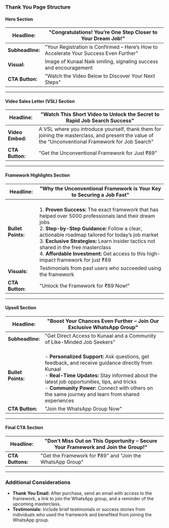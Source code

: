 ### **Thank You Page Structure**

#### **Hero Section**
| **Headline:** | "Congratulations! You’re One Step Closer to Your Dream Job!" |
|---------------|-----------------------------------------------------------------------------------------------------|
| **Subheadline:** | "Your Registration is Confirmed – Here’s How to Accelerate Your Success Even Further" |
| **Visual:** | Image of Kunaal Naik smiling, signaling success and encouragement |
| **CTA Button:** | "Watch the Video Below to Discover Your Next Steps" |

---

#### **Video Sales Letter (VSL) Section**
| **Headline:** | "Watch This Short Video to Unlock the Secret to Rapid Job Search Success" |
|---------------|-----------------------------------------------------------------------------------------------------|
| **Video Embed:** | A VSL where you introduce yourself, thank them for joining the masterclass, and present the value of the “Unconventional Framework for Job Search” |
| **CTA Button:** | "Get the Unconventional Framework for Just ₹89" |

---

#### **Framework Highlights Section**
| **Headline:** | "Why the Unconventional Framework is Your Key to Securing a Job Fast" |
|---------------|-----------------------------------------------------------------------------------------------------|
| **Bullet Points:** | <br> 1. **Proven Success:** The exact framework that has helped over 5000 professionals land their dream jobs <br> 2. **Step-by-Step Guidance:** Follow a clear, actionable roadmap tailored for today’s job market <br> 3. **Exclusive Strategies:** Learn insider tactics not shared in the free masterclass <br> 4. **Affordable Investment:** Get access to this high-impact framework for just ₹89 |
| **Visuals:** | Testimonials from past users who succeeded using the framework |
| **CTA Button:** | "Unlock the Framework for ₹89 Now!" |

---

#### **Upsell Section**
| **Headline:** | "Boost Your Chances Even Further – Join Our Exclusive WhatsApp Group" |
|---------------|-----------------------------------------------------------------------------------------------------|
| **Subheadline:** | "Get Direct Access to Kunaal and a Community of Like-Minded Job Seekers" |
| **Bullet Points:** | <br> - **Personalized Support:** Ask questions, get feedback, and receive guidance directly from Kunaal <br> - **Real-Time Updates:** Stay informed about the latest job opportunities, tips, and tricks <br> - **Community Power:** Connect with others on the same journey and learn from shared experiences |
| **CTA Button:** | "Join the WhatsApp Group Now" |

---

#### **Final CTA Section**
| **Headline:** | "Don’t Miss Out on This Opportunity – Secure Your Framework and Join the Group!" |
|---------------|-----------------------------------------------------------------------------------------------------|
| **CTA Buttons:** | "Get the Framework for ₹89" and "Join the WhatsApp Group" |

---

### **Additional Considerations**
- **Thank You Email:** After purchase, send an email with access to the framework, a link to join the WhatsApp group, and a reminder of the upcoming masterclass.
- **Testimonials:** Include brief testimonials or success stories from individuals who used the framework and benefited from joining the WhatsApp group.
